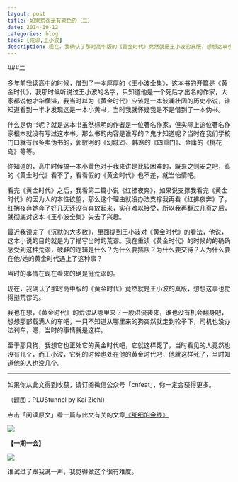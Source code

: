 ```yaml
---
layout: post
title: 如果荒谬是有颜色的（二）
date: 2014-10-12
categories: blog
tags: [荒谬,王小波]
description: 现在，我确认了那时高中版的《黄金时代》竟然就是王小波的真版，想想这事也觉得挺荒谬的。
---
```



###二

多年前我读高中的时候，借到了一本厚厚的《王小波全集》，这本书的开篇是《黄金时代》，我那时候听说过王小波的名字，只知道他是一个死后才出名的作家，大家都说他才华横溢，我当时以为《黄金时代》应该是一本波澜壮阔的历史小说，谁知道看到一半才发现这是一本小黄书，当时我就怀疑我是不是借到了一本伪书。

什么是伪书呢？就是这本书虽然标明的作者是一位著名作家，但实际上这位著名作家根本就没有写过这本书。那么书的内容是谁写的？鬼才知道呢？当时在我们学校门口就有很多卖伪书的，郭敬明的《幻城2》、韩寒的《四重门》、金庸的《桃花岛》等等。

你知道的，高中时候搞一本小黄色对于我来讲是比较困难的，既来之则安之吧，真的《黄金时代》看不了，看看假的《黄金时代》也不差，就当怡情吧。

看完《黄金时代》之后，我看第二篇小说《红拂夜奔》，如果说支撑我看完《黄金时代》的因为人的本性欲望，那么这个理由就没办法支撑我再看《红拂夜奔》了，红拂夜奔她奔了好几天还没有奔放起来，实在难以接受，所以我再翻过几页之后，就彻底对这本《王小波全集》失去了兴趣。

最近我读完了《沉默的大多数》，里面提到王小波对《黄金时代》的看法，他说，这本小说的目的就是为了描写当时的荒谬。我在重读《黄金时代》的时候的的确确感受到这种荒谬，破鞋的逻辑是什么？为什么要插队？为什么要交待？人为什么要在他/她的黄金时代遇上了这种事？

当时的事情在现在看来的确是挺荒谬的。

现在，我确认了那时高中版的《黄金时代》竟然就是王小波的真版，想想这事也觉得挺荒谬的。

我也在想，《黄金时代》的荒谬从哪里来？一股洪流袭来，谁也没有机会翻身吧，想想那部载满人的车吧，一只不知道从哪里来的狗突然就走到轮子下，司机也没办法刹车，嗯，当时的事情就是这样。

至于那只狗，我想它也正处它的黄金时代吧，它就这样死了，当时看见的人竟然也没有几个，而王小波，它死的时候也处在他的黄金时代吧，他就这样死了，当时知道他的人也没几个。


----

如果你从此文得到收获，请订阅微信公众号「cnfeat」，你一定会获得更多。

（题图：PLUStunnel by Kai Ziehl）

点击「阅读原文」看一篇与此文有关的文章[《细细的金线》](http://www.douban.com/note/432710351/)

![](http://cnfeat.qiniudn.com/signitrue-2014-09-28.jpg)

**【一期一会】**

![](http://cnfeat.qiniudn.com/DSC00178.JPG)

谁试过了跟我说一声，我觉得做这个很有难度。
